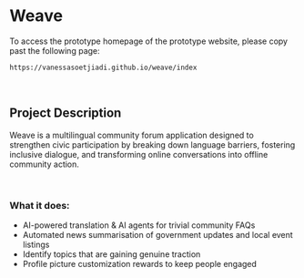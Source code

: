 # Weave
To access the prototype homepage of the prototype website, please copy past the following page:

````
https://vanessasoetjiadi.github.io/weave/index
````

&nbsp;
## Project Description

Weave is a multilingual community forum application designed to strengthen civic participation by breaking down language barriers, fostering inclusive dialogue, and transforming online conversations into offline community action.

&nbsp;

### What it does:
- AI-powered translation & AI agents for trivial community FAQs
- Automated news summarisation of government updates and local event listings
- Identify topics that are gaining genuine traction
- Profile picture customization rewards to keep people engaged
